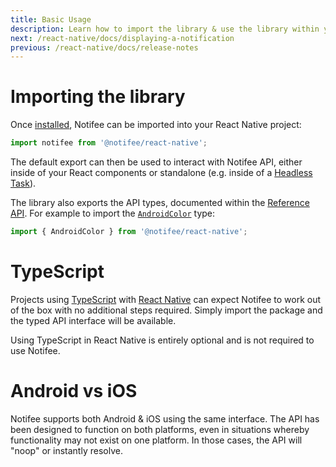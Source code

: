 ```yaml
---
title: Basic Usage
description: Learn how to import the library & use the library within your project.
next: /react-native/docs/displaying-a-notification
previous: /react-native/docs/release-notes
---
```


# Importing the library

Once [installed](/react-native/docs/installation), Notifee can be imported into your React Native project:

```js
import notifee from '@notifee/react-native';
```

The default export can then be used to interact with Notifee API, either inside of your React components or standalone
(e.g. inside of a [Headless Task](https://facebook.github.io/react-native/docs/headless-js-android)).

The library also exports the API types, documented within the [Reference API](/react-native/reference). For example to
import the [`AndroidColor`](/react-native/reference/androidcolor) type:

```js
import { AndroidColor } from '@notifee/react-native';
```

# TypeScript

Projects using [TypeScript](https://www.typescriptlang.org) with [React Native](https://facebook.github.io/react-native/docs/typescript) can
expect Notifee to work out of the box with no additional steps required. Simply import the package and the typed API
interface will be available.

Using TypeScript in React Native is entirely optional and is not required to use Notifee.

# Android vs iOS

Notifee supports both Android & iOS using the same interface. The API has been designed to function on both platforms,
even in situations whereby functionality may not exist on one platform. In those cases, the API will "noop" or instantly
resolve.
